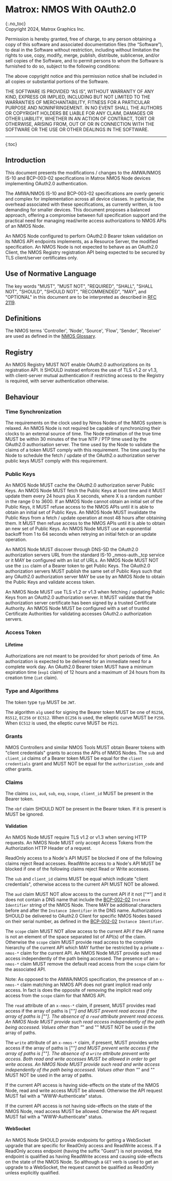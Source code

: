 # Matrox: NMOS With OAuth2.0
{:.no_toc}  
Copyright 2024, Matrox Graphics Inc.

Permission is hereby granted, free of charge, to any person obtaining a copy of this software and associated documentation files (the “Software”), to deal in the Software without restriction, including without limitation the rights to use, copy, modify, merge, publish, distribute, sublicense, and/or sell copies of the Software, and to permit persons to whom the Software is furnished to do so, subject to the following conditions:

The above copyright notice and this permission notice shall be included in all copies or substantial portions of the Software.

THE SOFTWARE IS PROVIDED “AS IS”, WITHOUT WARRANTY OF ANY KIND, EXPRESS OR IMPLIED, INCLUDING BUT NOT LIMITED TO THE WARRANTIES OF MERCHANTABILITY, FITNESS FOR A PARTICULAR PURPOSE AND NONINFRINGEMENT. IN NO EVENT SHALL THE AUTHORS OR COPYRIGHT HOLDERS BE LIABLE FOR ANY CLAIM, DAMAGES OR OTHER LIABILITY, WHETHER IN AN ACTION OF CONTRACT, TORT OR OTHERWISE, ARISING FROM, OUT OF OR IN CONNECTION WITH THE SOFTWARE OR THE USE OR OTHER DEALINGS IN THE SOFTWARE.
  
---
  
{:toc}

## Introduction

This document presents the modifications / changes to the AMWA/NMOS IS-10 and BCP-003-02 specifications in Matrox NMOS Node devices implementing OAuth2.0 authentication.

The AMWA/NMOS IS-10 and BCP-003-02 specifications are overly generic and complex for implementation across all device classes. In particular, the overhead associated with these specifications, as currently written, is too demanding for smaller devices. This document proposes a balanced approach, offering a compromise between full specification support and the practical need for managing read/write access authorizations to NMOS APIs of an NMOS Node.

An NMOS Node configured to perforn OAuth2.0 Bearer token validation on its NMOS API endpoints implements, as a Resource Server, the modified specification. An NMOS Node is not expected to behave as an OAuth2.0 Client, the NMOS Registry registration API being expected to be secured by TLS client/server certificates only.

## Use of Normative Language

The key words "MUST", "MUST NOT", "REQUIRED", "SHALL", "SHALL NOT", "SHOULD", "SHOULD NOT", "RECOMMENDED", "MAY",
and "OPTIONAL" in this document are to be interpreted as described in [RFC 2119][RFC-2119].

## Definitions

The NMOS terms 'Controller', 'Node', 'Source', 'Flow', 'Sender', 'Receiver' are used as defined in the [NMOS Glossary](https://specs.amwa.tv/nmos/main/docs/Glossary.html).

## Registry

An NMOS Registry MUST NOT enable OAuth2.0 authorizations on its registration API. It SHOULD instead enforces the use of TLS v1.2 or v1.3, with client-server mutual authentication if restricting access to the Registry is required, with server authentication otherwise.

## Behaviour

### Time Synchronization

The requirements on the clock used by Nmos Nodes of the NMOS system is relaxed. An NMOS Node is not required be capable of synchronizing their clocks to an external source of time. The Node estimation of the true time MUST be within 30 minutes of the true NTP / PTP time used by the OAuth2.0 authorisation server. The time used by the Node to validate the claims of a token MUST comply with this requirement. The time used by the Node to schedule the fetch / update of the OAuth2.o authorization server public keys MUST comply with this requirement.

### Public Keys

An NMOS Node MUST cache the OAuth2.0 authorization server Public Keys. An NMOS Node MUST fetch the Public Keys at boot time and it MUST update them every 24 hours plus X seconds, where X is a random number in the range 0 to 3600. If an MMOS Node cannot obtain an initial set of the Public Keys, it MUST refuse access to the NMOS APIs until it is able to obtain an initial set of Public Keys. An NMOS Node MUST invalidate the Public Keys from a fetch / update operation at most 48 hours after obtaining them. It MUST then refuse access to the NMOS APIs until it is able to obtain an new set of Public Keys. An NMOS Node MUST use an exponential backoff from 1 to 64 seconds when retrying an initial fetch or an update operation.

An NMOS Node MUST discover through DNS-SD the OAuth2.0 authorization servers URL from the standard IS-10 _nmos-auth._tcp service or it MAY be configured with an list of URLs. An NMOS Node MUST NOT use the `iss` claim of a Bearer token to get Public Keys. The OAuth2.0 authorization servers MUST publish the same set of Public Keys such that any OAuth2.0 authorization server MAY be use by an NMOS Node to obtain the Public Keys and validate access token.

An NMOS Node MUST use TLS v1.2 or v1.3 when fetching / updating Public Keys from an OAuth2.0 authorization server. It MUST validate that the authorization server certificate has been signed by a trusted Certificate Authority. An NMOS Node MUST be configured with a set of trusted Certificate Authorities for validating accesses OAuth2.o authorization servers.

### Access Token 

#### Lifetime

Authorizations are not meant to be provided for short periods of time. An authorization is expected to be delivered for an immediate need for a complete work day. An OAuth2.0 Bearer token MUST have a minimum expiration time (`exp1` claim) of 12 hours and a maximum of 24 hours from its creation time (`iat` claim).

### Type and Algorithms

The token type `typ` MUST be `JWT`.

The algorithm `alg` used for signing the Bearer token MUST be one of `RS256`, `RS512`, `EC256` or `EC512`. When `EC256` is used, the elleptic curve MUST be `P256`. When `EC512` is used, the elleptic curve MUST be `P521`.

### Grants

NMOS Controllers and similar NMOS Tools MUST obtain Bearer tokens with "client credentials" grants to access the APIs of NMOS Nodes. The `sub` and `client_id` claims of a Bearer token MUST be equal for the `client credentials` grant and MUST NOT be equal for the `authorization_code` and other grants.

### Claims

The claims `iss`, `aud`, `sub`, `exp`, `scope`, `client_id` MUST be present in the Bearer token. 

The `nbf` claim SHOULD NOT be present in the Bearer token. If it is present is MUST be ignored.

#### Validation

An NMOS Node MUST require TLS v1.2 or v1.3 when serving HTTP requests. An NMOS Node MUST only accept Access Tokens from the Authorization HTTP Header of a request.

ReadOnly access to a Node's API MUST be blocked if one of the following claims reject Read accesses.
ReadWrite access to a Node's API MUST be blocked if one of the following claims reject Read or Write accesses.

The `sub` and `client_id` claims MUST be equal which indicate "client credentials", otherwise access to the current API MUST NOT be allowed.

The `aud` claim MUST NOT allow access to the current API if it not ["*"] and it does not contain a DNS name that include the [BCP-002-02][] `Instance Identifier` string of the NMOS Node. There MAY be additional characters before and after the `Instance Identifier` in the DNS name. Authorizations SHOULD be delivered to OAuth2.0 Client for specific NMOS Nodes based on their serial number, as defined in the [BCP-002-02][] `Instance Identifier`.

The `scope` claim MUST NOT allow access to the current API if the API name is not an element of the space separated list of API(s) of the claim. Otherwise the `scope` claim MUST provide read access to the complete hierarchy of the current API which MAY further be restricted by a private `x-nmos-*` claim for the current API. An NMOS Node MUST provide such read access independently of the path being accessed. The presence of an `x-nmos-*` claim MUST remove the default read access from the `scope` claim for the associated API.

Note: As opposed to the AMWA/NMOS specification, the presence of an `x-nmos-*` claim matching an NMOS API does not grant implicit read only access. In fact is does the opposite of removing the implicit read only access from the `scope` claim for that NMOS API.

The `read` attribute of an  `x-nmos-*` claim, if present, MUST provides read access if the array of paths is ["*"] and MUST prevent read access if the array of paths is [""]. The absence of a `read` attribute prevent read access. An NMOS Node MUST provide such read access independently of the path being accessed. Values other than "*" and "" MUST NOT be used in the array of paths.

The `write` attribute of an  `x-nmos-*` claim, if present, MUST provides write access if the array of paths is ["*"] and MUST prevent write access if the array of paths is [""]. The absence of a `write` attribute prevent write access. Both read and write accesses MUST be allowed in order to get write access. An NMOS Node MUST provide such read and write access independently of the path being accessed.  Values other than "*" and "" MUST NOT be used in the array of paths.

If the current API access is having side-effects on the state of the NMOS Node, read and write access MUST be allowed. Otherwise the API request MUST fail with a "WWW-Authenticate" status.

If the current API access is not having side-effects on the state of the NMOS Node, read access MUST be allowed. Otherwise the API request MUST fail with a "WWW-Authenticate" status.

#### WebSocket

An NMOS Node SHOULD provide endpoints for getting a WebSocket upgrade that are specific for ReadOnly access and ReadWrite access. If a ReadOnly access endpoint (having the suffix "Guest") is not provided, the endpoint is qualified as having ReadWrite access and causing side-effects on the state of the NMOS Node. So although a `GET` verb is used to get an upgrade to a WebSocket, the request cannot be qualified as ReadOnly unless explicitly qualified.


[RFC-2119]: https://tools.ietf.org/html/rfc2119 "Key words for use in RFCs"
[BCP-002-02]: https://specs.amwa.tv/bcp-002-02/ "AMWA BCP-002-02: NMOS Asset Distinguishing Information"
[IS-04]: https://specs.amwa.tv/is-04/ "AMWA IS-04 NMOS Discovery and Registration Specification"
[IS-05]: https://specs.amwa.tv/is-05/ "AMWA IS-05 NMOS Device Connection Management Specification"
[NMOS Parameter Registers]: https://specs.amwa.tv/nmos-parameter-registers/ "Common parameter values for AMWA NMOS Specifications"
